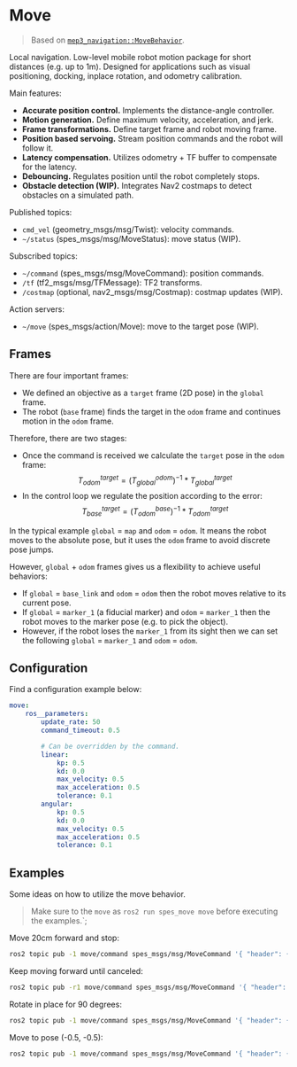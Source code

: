 # Move

> Based on [`mep3_navigation::MoveBehavior`](https://github.com/memristor/mep3/edit/main/mep3_navigation/src/move_behavior/README.md).

Local navigation. Low-level mobile robot motion package for short distances (e.g. up to 1m). Designed for applications such as visual positioning, docking, inplace rotation, and odometry calibration.

Main features:
- **Accurate position control.** Implements the distance-angle controller.
- **Motion generation.** Define maximum velocity, acceleration, and jerk.
- **Frame transformations.** Define target frame and robot moving frame.
- **Position based servoing.** Stream position commands and the robot will follow it.
- **Latency compensation.** Utilizes odometry + TF buffer to compensate for the latency. 
- **Debouncing.** Regulates position until the robot completely stops.
- **Obstacle detection (WIP).** Integrates Nav2 costmaps to detect obstacles on a simulated path.

Published topics:
- `cmd_vel` (geometry_msgs/msg/Twist): velocity commands.
- `~/status` (spes_msgs/msg/MoveStatus): move status (WIP).

Subscribed topics:
- `~/command` (spes_msgs/msg/MoveCommand): position commands.
- `/tf` (tf2_msgs/msg/TFMessage): TF2 transforms.
- `/costmap` (optional, nav2_msgs/msg/Costmap): costmap updates (WIP).

Action servers:
- `~/move` (spes_msgs/action/Move): move to the target pose (WIP).

## Frames

There are four important frames:
- We defined an objective as a `target` frame (2D pose) in the `global` frame.
- The robot (`base` frame) finds the target in the `odom` frame and continues motion in the `odom` frame.

Therefore, there are two stages:
- Once the command is received we calculate the `target` pose in the `odom` frame: $$ T_{odom}^{target} = (T_{global}^{odom})^{-1} * T_{global}^{target} $$
- In the control loop we regulate the position according to the error: $$ T_{base}^{target} = (T_{odom}^{base})^{-1} * T_{odom}^{target} $$

In the typical example `global` = `map` and `odom` = `odom`.
It means the robot moves to the absolute pose, but it uses the `odom` frame to avoid discrete pose jumps.

However, `global` + `odom` frames gives us a flexibility to achieve useful behaviors:
- If `global` = `base_link` and `odom` = `odom` then the robot moves relative to its current pose.
- If `global` = `marker_1` (a fiducial marker) and `odom` = `marker_1` then the robot moves to the marker pose (e.g. to pick the object). 
- However, if the robot loses the `marker_1` from its sight then we can set the following `global` = `marker_1` and `odom` = `odom`.

## Configuration

Find a configuration example below:
```yaml
move:
    ros__parameters:
        update_rate: 50
        command_timeout: 0.5

        # Can be overridden by the command.
        linear:
            kp: 0.5
            kd: 0.0
            max_velocity: 0.5
            max_acceleration: 0.5
            tolerance: 0.1
        angular:
            kp: 0.5
            kd: 0.0
            max_velocity: 0.5
            max_acceleration: 0.5
            tolerance: 0.1
```

## Examples

Some ideas on how to utilize the move behavior.

> Make sure to the `move` as `ros2 run spes_move move` before executing the examples.`;

Move 20cm forward and stop:
```bash
ros2 topic pub -1 move/command spes_msgs/msg/MoveCommand '{ "header": { "frame_id": "base_link" }, "odom_frame": "odom", "target": { "x": 0.2 }, "rotate_towards_goal": false, "rotate_at_goal": false }'
```

Keep moving forward until canceled:
```bash
ros2 topic pub -r1 move/command spes_msgs/msg/MoveCommand '{ "header": { "frame_id": "base_link" }, "odom_frame": "odom", "target": { "x": 0.5 }, "rotate_towards_goal": false, "rotate_at_goal": false }'
```

Rotate in place for 90 degrees:
```bash
ros2 topic pub -1 move/command spes_msgs/msg/MoveCommand '{ "header": { "frame_id": "base_link" }, "odom_frame": "odom", "target": { "theta": 1.507 }, "rotate_towards_goal": false, "translate": false }'
```

Move to pose (-0.5, -0.5):
```bash
ros2 topic pub -1 move/command spes_msgs/msg/MoveCommand '{ "header": {"frame_id": "odom" }, "odom_frame": "odom", "target": { "x": -0.5, "y": -0.5 } }'
```
